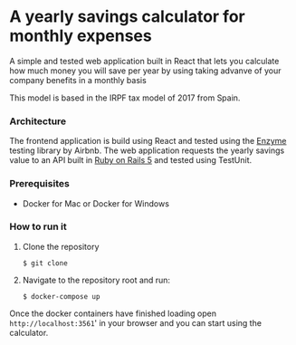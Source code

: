 # A yearly savings calculator for monthly expenses

A simple and tested web application built in React that lets you
calculate how much money you will save per year by using taking advanve of your company benefits in a monthly basis

This model is based in the IRPF tax model of 2017 from Spain.

### Architecture
The frontend application is build using React and tested using the [Enzyme](https://github.com/airbnb/enzyme) testing library by Airbnb.
The web application requests the yearly savings value to an API built in [Ruby on Rails 5](https://rubyonrails.org) and tested using TestUnit.

### Prerequisites

 - Docker for Mac or Docker for Windows

### How to run it

1. Clone the repository

	`$ git clone  `

2. Navigate to the repository root and run:

	`$ docker-compose up`

Once the docker containers have finished loading open `http://localhost:3561`' in your browser and you can start using the calculator.

